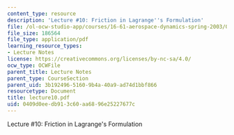 ```yaml
---
content_type: resource
description: 'Lecture #10: Friction in Lagrange''s Formulation'
file: /ol-ocw-studio-app/courses/16-61-aerospace-dynamics-spring-2003/0409d0eedb913c60aa6896e25227677c_lecture10.pdf
file_size: 186564
file_type: application/pdf
learning_resource_types:
- Lecture Notes
license: https://creativecommons.org/licenses/by-nc-sa/4.0/
ocw_type: OCWFile
parent_title: Lecture Notes
parent_type: CourseSection
parent_uid: 3b192496-5160-9b4a-40a9-ad74d1bbf866
resourcetype: Document
title: lecture10.pdf
uid: 0409d0ee-db91-3c60-aa68-96e25227677c
---
```

Lecture #10: Friction in Lagrange's Formulation